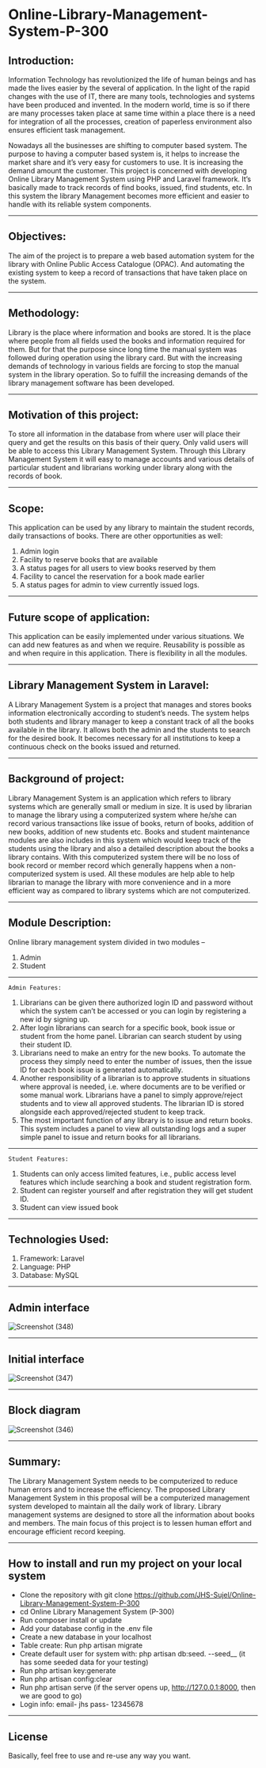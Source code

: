# Online-Library-Management-System-P-300


## Introduction: 

Information Technology has revolutionized the life of human beings and has made the lives easier by the several of application. In the light of the rapid changes with the use of IT, there are many tools, technologies and systems have been produced and invented. In the modern world, time is so if there are many processes taken place at same time within a place there is a need for integration of all the processes, creation of paperless environment also ensures efficient task management. 


Nowadays all the businesses are shifting to computer based system. The purpose to having a computer based system is, it helps to increase the market share and it’s very easy for customers to use. It is increasing the demand amount the customer. This project is concerned with developing Online Library Management System using PHP and Laravel framework. It’s basically made to track records of find books, issued, find students, etc. In this system the library Management becomes more efficient and easier to handle with its reliable system components.

---

## Objectives: 

The aim of the project is to prepare a web based automation system for the library with Online Public Access Catalogue (OPAC). And automating the existing system to keep a record of transactions that have taken place on the system.

---


## Methodology: 

Library is the place where information and books are stored. It is the place where people from all fields used the books and information required for them. But for that the purpose since long time the manual system was followed during operation using the library card. But with the increasing demands of technology in various fields are forcing to stop the manual system in the library operation. So to fulfill the increasing demands of the library management software has been developed.

---

## Motivation of this project: 

To store all information in the database from where user will place their query and get the results on this basis of their query. Only valid users will be able to access this Library Management System. Through this Library Management System it will easy to manage accounts and various details of particular student and librarians working under library along with the records of book.          

---

## Scope: 

This application can be used by any library to maintain the student records, daily transactions of books. There are other opportunities as well: 

1.	Admin login 
2.	Facility to reserve books that are available 
3.	A status pages for all users to view books reserved by them
4.	Facility to cancel the reservation for a book made earlier 
5.	A status pages for admin to view currently issued logs.

---

## Future scope of application: 

This application can be easily implemented under various situations. We can add new features as and when we require. Reusability is possible as and when require in this application. There is flexibility in all the modules.

---

## Library Management System in Laravel: 

A Library Management System is a project that manages and stores books information electronically according to student’s needs. The system helps both students and library manager to keep a constant track of all the books available in the library. It allows both the admin and the students to search for the desired book. It becomes necessary for all institutions to keep a continuous check on the books issued and returned. 

---

## Background of project: 

Library Management System is an application which refers to library systems which are generally small or medium in size. It is used by librarian to manage the library using a computerized system where he/she can record various transactions like issue of books, return of books, addition of new books, addition of new students etc.
Books and student maintenance modules are also includes in this system which would keep track of the students using the library and also a detailed description about the books a library contains. With this computerized system there will be no loss of book record or member record which generally happens when a non-computerized system is used.
All these modules are help able to help librarian to manage the library with more convenience and in a more efficient way as compared to library systems which are not computerized.

---

## Module Description: 

Online library management system divided in two modules –

1.	Admin 
2.	Student

---

 	Admin Features: 
   
1.	Librarians can be given there authorized login ID and password without which the system can’t be accessed or you can login by registering a new id by signing up.
2.	After login librarians can search for a specific book, book issue or student from the home panel. Librarian can search student by using their student ID.
3.	Librarians need to make an entry for the new books. To automate the process they simply need to enter the number of issues, then the issue ID for each book issue is generated automatically.
4.	Another responsibility of a librarian is to approve students in situations where approval is needed, i.e. where documents are to be verified or some manual work. Librarians have a panel to simply approve/reject students and to view all approved students. The librarian ID is stored alongside each approved/rejected student to keep track.
5.	The most important function of any library is to issue and return books. This system includes a panel to view all outstanding logs and a super simple panel to issue and return books for all librarians.

---

 	Student Features:
   
1.	Students can only access limited features, i.e., public access level features which include searching a book and student registration form.
2.	Student can register yourself and after registration they will get student ID.
3.	Student can view issued book

---

## Technologies Used:

1.	Framework: Laravel
2.	Language: PHP 
3.	Database: MySQL

---

## Admin interface 

![Screenshot (348)](https://user-images.githubusercontent.com/73945266/111470792-6bc3e380-8752-11eb-8e7f-58b543b34e0a.png)

---

## Initial interface 

![Screenshot (347)](https://user-images.githubusercontent.com/73945266/111470640-4636da00-8752-11eb-9138-1f75e06ddf07.png)

---

## Block diagram

![Screenshot (346)](https://user-images.githubusercontent.com/73945266/111470276-e17b7f80-8751-11eb-99e4-e212ce81de4e.png)

---


## Summary: 

The Library Management System needs to be computerized to reduce human errors and to increase the efficiency. The proposed Library Management System in this proposal will be a computerized management system developed to maintain all the daily work of library. Library management systems are designed to store all the information about books and members.
The main focus of this project is to lessen human effort and encourage efficient record keeping.


---


## How to install and run my project on your local system

- Clone the repository with git clone https://github.com/JHS-Sujel/Online-Library-Management-System-P-300
- cd Online Library Management System (P-300)
- Run composer install or update 
- Add your database config in the .env file
- Create a new database in your localhost 
- Table create: Run php artisan migrate
- Create default user for system with: php artisan db:seed.    --seed__ (it has some seeded data for your testing)
- Run php artisan key:generate
- Run php artisan config:clear
- Run php artisan serve (if the server opens up, http://127.0.0.1:8000, then we are good to go)
- Login info: email- jhs pass- 12345678

---

## License

   Basically, feel free to use and re-use any way you want.
